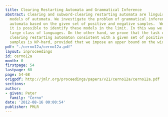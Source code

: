 ```yaml
---
title: Clearing Restarting Automata and Grammatical Inference
abstract: Clearing and subword-clearing restarting automata are linguistically motivated
  models of automata. We investigate the problem of grammatical inference for such
  automata based on the given set of positive and negative samples.  We show that
  it is possible to identify these models in the limit. In this way we can learn a
  large class of languages. On the other hand, we prove that the task of finding a
  clearing restarting automaton consistent with a given set of positive and negative
  samples is NP-hard, provided that we impose an upper bound on the width of its instructions.
pdf: "./cerno12a/cerno12a.pdf"
layout: inproceedings
id: cerno12a
month: 0
firstpage: 54
lastpage: 68
page: 54-68
origpdf: http://jmlr.org/proceedings/papers/v21/cerno12a/cerno12a.pdf
sections: 
author:
- given: Peter
  family: "Černo"
date: '2012-08-16 00:00:54'
publisher: PMLR
---
```

